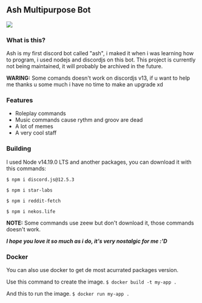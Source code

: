 ## Ash Multipurpose Bot

![](http://pm1.narvii.com/7589/91246e5ee7fe17e3b7d2aeb199a2c852272e22f6r1-1500-667v2_00.jpg)

### What is this?
Ash is my first discord bot called "ash", i maked it when i was learning how to program, i used nodejs and discordjs on this bot.
This project is currently not being maintained, it will probably be archived in the future.

**WARING:** Some comands doesn't work on discordjs v13, if u want to help me thanks u some much i have no time to make an upgrade xd

### Features 
- Roleplay commands
- Music commands cause rythm and groov are dead 
- A lot of memes
- A very cool staff

### Building
I used Node v14.19.0 LTS and another packages, you can download it with this commands:

`$ npm i discord.js@12.5.3`

`$ npm i star-labs`

`$ npm i reddit-fetch`

`$ npm i nekos.life`

**NOTE:** Some commands use zeew but don't download it, those commands doesn't work.

___I hope you love it so much as i do, it's very nostalgic for me :'D___

### Docker
You can also use docker to get de most acurrated packages version.

Use this command to create the image.
`$ docker build -t my-app .`

And this to run the image.
`$ docker run my-app .`
